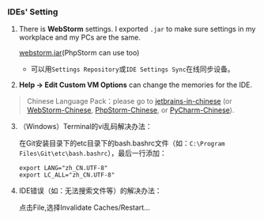 ### IDEs' Setting

1. There is **WebStorm** settings. I exported `.jar` to make sure settings in my workplace and my PCs are the same.

    [webstorm.jar](https://raw.githubusercontent.com/realgeoffrey/knowledge/master/工具使用/IDEs设置/webstorm0529.jar)(PhpStorm can use too)

    - 可以用`Settings Repository`或`IDE Settings Sync`在线同步设备。
2. **Help -> Edit Custom VM Options** can change the memories for the IDE.

>Chinese Language Pack：please go to [jetbrains-in-chinese](https://github.com/pingfangx/jetbrains-in-chinese) (or [WebStorm-Chinese](https://github.com/ewen0930/WebStorm-Chinese), [PhpStorm-Chinese](https://github.com/ewen0930/PhpStorm-Chinese), or [PyCharm-Chinese](https://github.com/ewen0930/PyCharm-Chinese)).

3. （Windows）Terminal的vi乱码解决办法：

    在Git安装目录下的etc目录下的bash.bashrc文件（如：`C:\Program Files\Git\etc\bash.bashrc`），最后一行添加：

    ```text
    export LANG="zh_CN.UTF-8"
    export LC_ALL="zh_CN.UTF-8"
    ```
4. IDE错误（如：无法搜索文件等）的解决办法：

    点击File,选择Invalidate Caches/Restart...
